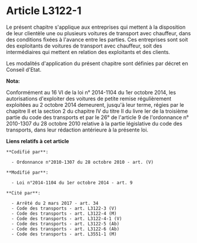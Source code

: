 # Article L3122-1

Le présent chapitre s'applique aux entreprises qui mettent à la disposition de leur clientèle une ou plusieurs voitures de
transport avec chauffeur, dans des conditions fixées à l'avance entre les parties. Ces entreprises sont soit des exploitants
de voitures de transport avec chauffeur, soit des intermédiaires qui mettent en relation des exploitants et des clients. 

Les modalités d'application du présent chapitre sont définies par décret en Conseil d'Etat.

**Nota:**

Conformément au 16 VI de la loi n° 2014-1104 du 1er octobre 2014, les autorisations d'exploiter des voitures de petite remise
régulièrement exploitées au 2 octobre 2014 demeurent, jusqu'à leur terme, régies par le chapitre II et la section 2 du
chapitre IV du titre II du livre Ier de la troisième partie du code des transports et par le 26° de l'article 9 de
l'ordonnance n° 2010-1307 du 28 octobre 2010 relative à la partie législative du code des transports, dans leur rédaction
antérieure à la présente loi.

**Liens relatifs à cet article**

	**Codifié par**:

	  - Ordonnance n°2010-1307 du 28 octobre 2010 - art. (V)

	**Modifié par**:

	  - Loi n°2014-1104 du 1er octobre 2014 - art. 9

	**Cité par**:

	  - Arrêté du 2 mars 2017 - art. 34
	  - Code des transports - art. L3122-3 (V)
	  - Code des transports - art. L3122-4 (M)
	  - Code des transports - art. L3122-4-1 (V)
	  - Code des transports - art. L3122-5 (Ab)
	  - Code des transports - art. L3122-6 (Ab)
	  - Code des transports - art. L3551-1 (M)
